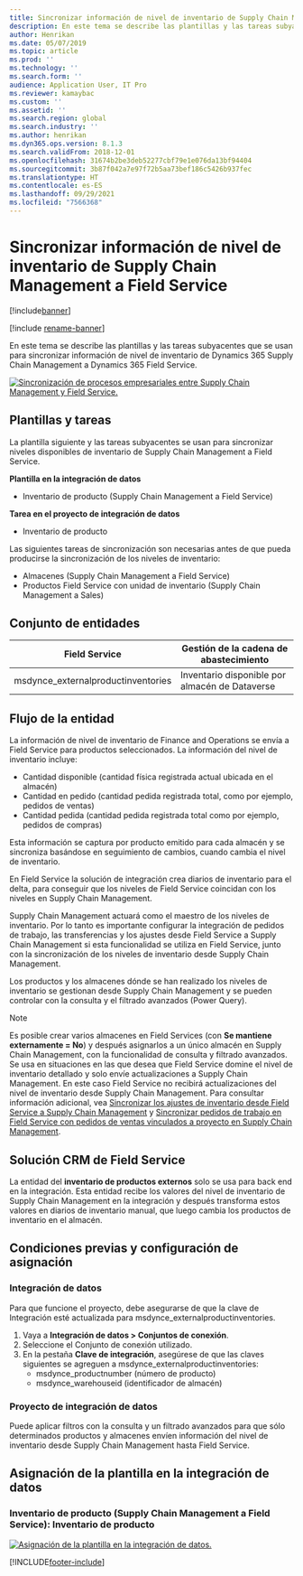 ```yaml
---
title: Sincronizar información de nivel de inventario de Supply Chain Management a Field Service
description: En este tema se describe las plantillas y las tareas subyacentes que se usan para sincronizar información de nivel de inventario de Dynamics 365 Supply Chain Management a Dynamics 365 Field Service.
author: Henrikan
ms.date: 05/07/2019
ms.topic: article
ms.prod: ''
ms.technology: ''
ms.search.form: ''
audience: Application User, IT Pro
ms.reviewer: kamaybac
ms.custom: ''
ms.assetid: ''
ms.search.region: global
ms.search.industry: ''
ms.author: henrikan
ms.dyn365.ops.version: 8.1.3
ms.search.validFrom: 2018-12-01
ms.openlocfilehash: 31674b2be3deb52277cbf79e1e076da13bf94404
ms.sourcegitcommit: 3b87f042a7e97f72b5aa73bef186c5426b937fec
ms.translationtype: HT
ms.contentlocale: es-ES
ms.lasthandoff: 09/29/2021
ms.locfileid: "7566368"
---
```

# <a name="synchronize-inventory-level-information-from-supply-chain-management-to-field-service"></a>Sincronizar información de nivel de inventario de Supply Chain Management a Field Service 

[!include[banner](../includes/banner.md)]

[!include [rename-banner](~/includes/cc-data-platform-banner.md)]

En este tema se describe las plantillas y las tareas subyacentes que se usan para sincronizar información de nivel de inventario de Dynamics 365 Supply Chain Management a Dynamics 365 Field Service.

[![Sincronización de procesos empresariales entre Supply Chain Management y Field Service.](./media/FSOnHandOW.png)](./media/FSOnHandOW.png)

## <a name="templates-and-tasks"></a>Plantillas y tareas
La plantilla siguiente y las tareas subyacentes se usan para sincronizar niveles disponibles de inventario de Supply Chain Management a Field Service.

**Plantilla en la integración de datos**
- Inventario de producto (Supply Chain Management a Field Service)
  
**Tarea en el proyecto de integración de datos**
- Inventario de producto

Las siguientes tareas de sincronización son necesarias antes de que pueda producirse la sincronización de los niveles de inventario:
- Almacenes (Supply Chain Management a Field Service) 
- Productos Field Service con unidad de inventario (Supply Chain Management a Sales) 

## <a name="entity-set"></a>Conjunto de entidades

| Field Service                      | Gestión de la cadena de abastecimiento                |
|------------------------------------|----------------------------------------|
| msdynce_externalproductinventories | Inventario disponible por almacén de Dataverse     |

## <a name="entity-flow"></a>Flujo de la entidad
La información de nivel de inventario de Finance and Operations se envía a Field Service para productos seleccionados. La información del nivel de inventario incluye: 
- Cantidad disponible (cantidad física registrada actual ubicada en el almacén)
- Cantidad en pedido (cantidad pedida registrada total, como por ejemplo, pedidos de ventas)
- Cantidad pedida (cantidad pedida registrada total como por ejemplo, pedidos de compras)

Esta información se captura por producto emitido para cada almacén y se sincroniza basándose en seguimiento de cambios, cuando cambia el nivel de inventario.

En Field Service la solución de integración crea diarios de inventario para el delta, para conseguir que los niveles de Field Service coincidan con los niveles en Supply Chain Management.

Supply Chain Management actuará como el maestro de los niveles de inventario. Por lo tanto es importante configurar la integración de pedidos de trabajo, las transferencias y los ajustes desde Field Service a Supply Chain Management si esta funcionalidad se utiliza en Field Service, junto con la sincronización de los niveles de inventario desde Supply Chain Management.

Los productos y los almacenes dónde se han realizado los niveles de inventario se gestionan desde Supply Chain Management y se pueden controlar con la consulta y el filtrado avanzados (Power Query).

> [!NOTE]
> Es posible crear varios almacenes en Field Services (con **Se mantiene externamente = No**) y después asignarlos a un único almacén en Supply Chain Management, con la funcionalidad de consulta y filtrado avanzados. Se usa en situaciones en las que desea que Field Service domine el nivel de inventario detallado y solo envíe actualizaciones a Supply Chain Management. En este caso Field Service no recibirá actualizaciones del nivel de inventario desde Supply Chain Management. Para consultar información adicional, vea [Sincronizar los ajustes de inventario desde Field Service a Supply Chain Management](/dynamics365/unified-operations/supply-chain/sales-marketing/synchronize-inventory-adjustments) y [Sincronizar pedidos de trabajo en Field Service con pedidos de ventas vinculados a proyecto en Supply Chain Management](/dynamics365/unified-operations/supply-chain/sales-marketing/field-service-work-order).

## <a name="field-service-crm-solution"></a>Solución CRM de Field Service
La entidad del **inventario de productos externos** solo se usa para back end en la integración. Esta entidad recibe los valores del nivel de inventario de Supply Chain Management en la integración y después transforma estos valores en diarios de inventario manual, que luego cambia los productos de inventario en el almacén.

## <a name="prerequisites-and-mapping-setup"></a>Condiciones previas y configuración de asignación

### <a name="data-integration"></a>Integración de datos
Para que funcione el proyecto, debe asegurarse de que la clave de Integración esté actualizada para msdynce_externalproductinventories.
1.  Vaya a **Integración de datos > Conjuntos de conexión**.
2.  Seleccione el Conjunto de conexión utilizado.
3.  En la pestaña **Clave de integración**, asegúrese de que las claves siguientes se agreguen a msdynce_externalproductinventories:
      - msdynce_productnumber (número de producto)
      - msdynce_warehouseid (identificador de almacén)
      
### <a name="data-integration-project"></a>Proyecto de integración de datos
Puede aplicar filtros con la consulta y un filtrado avanzados para que sólo determinados productos y almacenes envíen información del nivel de inventario desde Supply Chain Management hasta Field Service.

## <a name="template-mapping-in-data-integration"></a>Asignación de la plantilla en la integración de datos

### <a name="product-inventory-supply-chain-management-to-field-service-product-inventory"></a>Inventario de producto (Supply Chain Management a Field Service): Inventario de producto

[![Asignación de la plantilla en la integración de datos.](./media/FSinventoryLevel1.png)](./media/FSinventoryLevel1.png)


[!INCLUDE[footer-include](../../includes/footer-banner.md)]